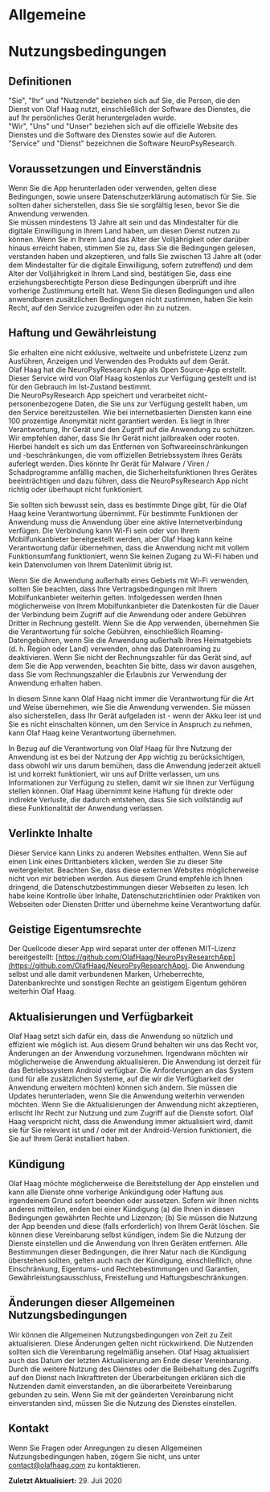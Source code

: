 # Allgemeine
# Nutzungsbedingungen
## Definitionen
"Sie", "Ihr" und "Nutzende" beziehen sich auf Sie, die Person, die den Dienst von Olaf Haag nutzt, einschließlich der Software des Dienstes, die auf Ihr persönliches Gerät heruntergeladen wurde.  
"Wir", "Uns" und "Unser" beziehen sich auf die offizielle Website des Dienstes und die Software des Dienstes sowie auf die Autoren.  
"Service" und "Dienst" bezeichnen die Software NeuroPsyResearch.

## Voraussetzungen und Einverständnis
Wenn Sie die App herunterladen oder verwenden, gelten diese Bedingungen, sowie unsere Datenschutzerklärung automatisch für Sie. Sie sollten daher sicherstellen, dass Sie sie sorgfältig lesen, bevor Sie die Anwendung verwenden.  
Sie müssen mindestens 13 Jahre alt sein und das Mindestalter für die digitale Einwilligung in Ihrem Land haben, um diesen Dienst nutzen zu können. Wenn Sie in Ihrem Land das Alter der Volljährigkeit oder darüber hinaus erreicht haben, stimmen Sie zu, dass Sie die Bedingungen gelesen, verstanden haben und akzeptieren, und falls Sie zwischen 13 Jahre alt (oder dem Mindestalter für die digitale Einwilligung, sofern zutreffend) und dem Alter der Volljährigkeit in Ihrem Land sind, bestätigen Sie, dass eine erziehungsberechtigte Person diese Bedingungen überprüft und ihre vorherige Zustimmung erteilt hat. Wenn Sie diesen Bedingungen und allen anwendbaren zusätzlichen Bedingungen nicht zustimmen, haben Sie kein Recht, auf den Service zuzugreifen oder ihn zu nutzen.

## Haftung und Gewährleistung
Sie erhalten eine nicht exklusive, weltweite und unbefristete Lizenz zum Ausführen, Anzeigen und Verwenden des Produkts auf dem Gerät.  
Olaf Haag hat die NeuroPsyResearch App als Open Source-App erstellt. Dieser Service wird von Olaf Haag kostenlos zur Verfügung gestellt und ist für den Gebrauch im Ist-Zustand bestimmt.  
Die NeuroPsyResearch App speichert und verarbeitet nicht-personenbezogene Daten, die Sie uns zur Verfügung gestellt haben, um den Service bereitzustellen. Wie bei internetbasierten Diensten kann eine 100 prozentige Anonymität nicht garantiert werden. Es liegt in Ihrer Verantwortung, Ihr Gerät und den Zugriff auf die Anwendung zu schützen. Wir empfehlen daher, dass Sie Ihr Gerät nicht jailbreaken oder rooten. Hierbei handelt es sich um das Entfernen von Softwareeinschränkungen und -beschränkungen, die vom offiziellen Betriebssystem Ihres Geräts auferlegt werden. Dies könnte Ihr Gerät für Malware / Viren / Schadprogramme anfällig machen, die Sicherheitsfunktionen Ihres Gerätes beeinträchtigen und dazu führen, dass die NeuroPsyResearch App nicht richtig oder überhaupt nicht funktioniert.

Sie sollten sich bewusst sein, dass es bestimmte Dinge gibt, für die Olaf Haag keine Verantwortung übernimmt. Für bestimmte Funktionen der Anwendung muss die Anwendung über eine aktive Internetverbindung verfügen. Die Verbindung kann Wi-Fi sein oder von Ihrem Mobilfunkanbieter bereitgestellt werden, aber Olaf Haag kann keine Verantwortung dafür übernehmen, dass die Anwendung nicht mit vollem Funktionsumfang funktioniert, wenn Sie keinen Zugang zu Wi-Fi haben und kein Datenvolumen von Ihrem Datenlimit übrig ist.

Wenn Sie die Anwendung außerhalb eines Gebiets mit Wi-Fi verwenden, sollten Sie beachten, dass Ihre Vertragsbedingungen mit Ihrem Mobilfunkanbieter weiterhin gelten. Infolgedessen werden Ihnen möglicherweise von Ihrem Mobilfunkanbieter die Datenkosten für die Dauer der Verbindung beim Zugriff auf die Anwendung oder andere Gebühren Dritter in Rechnung gestellt. Wenn Sie die App verwenden, übernehmen Sie die Verantwortung für solche Gebühren, einschließlich Roaming-Datengebühren, wenn Sie die Anwendung außerhalb Ihres Heimatgebiets (d. h. Region oder Land) verwenden, ohne das Datenroaming zu deaktivieren. Wenn Sie nicht der Rechnungszahler für das Gerät sind, auf dem Sie die App verwenden, beachten Sie bitte, dass wir davon ausgehen, dass Sie vom Rechnungszahler die Erlaubnis zur Verwendung der Anwendung erhalten haben.

In diesem Sinne kann Olaf Haag nicht immer die Verantwortung für die Art und Weise übernehmen, wie Sie die Anwendung verwenden. Sie müssen also sicherstellen, dass Ihr Gerät aufgeladen ist - wenn der Akku leer ist und Sie es nicht einschalten können, um den Service in Anspruch zu nehmen, kann Olaf Haag keine Verantwortung übernehmen.

In Bezug auf die Verantwortung von Olaf Haag für Ihre Nutzung der Anwendung ist es bei der Nutzung der App wichtig zu berücksichtigen, dass obwohl wir uns darum bemühen, dass die Anwendung jederzeit aktuell ist und korrekt funktioniert, wir uns auf Dritte verlassen, um uns Informationen zur Verfügung zu stellen, damit wir sie Ihnen zur Verfügung stellen können. Olaf Haag übernimmt keine Haftung für direkte oder indirekte Verluste, die dadurch entstehen, dass Sie sich vollständig auf diese Funktionalität der Anwendung verlassen.

## Verlinkte Inhalte
Dieser Service kann Links zu anderen Websites enthalten. Wenn Sie auf einen Link eines Drittanbieters klicken, werden Sie zu dieser Site weitergeleitet. Beachten Sie, dass diese externen Websites möglicherweise nicht von mir betrieben werden. Aus diesem Grund empfehle ich Ihnen dringend, die Datenschutzbestimmungen dieser Webseiten zu lesen. Ich habe keine Kontrolle über Inhalte, Datenschutzrichtlinien oder Praktiken von Webseiten oder Diensten Dritter und übernehme keine Verantwortung dafür.

## Geistige Eigentumsrechte
Der Quellcode dieser App wird separat unter der offenen MIT-Lizenz bereitgestellt: 
[https://github.com/OlafHaag/NeuroPsyResearchApp](https://github.com/OlafHaag/NeuroPsyResearchApp).
Die Anwendung selbst und alle damit verbundenen Marken, Urheberrechte, Datenbankrechte und sonstigen Rechte an geistigem Eigentum gehören weiterhin Olaf Haag.

## Aktualisierungen und Verfügbarkeit
Olaf Haag setzt sich dafür ein, dass die Anwendung so nützlich und effizient wie möglich ist. Aus diesem Grund behalten wir uns das Recht vor, Änderungen an der Anwendung vorzunehmen.
Irgendwann möchten wir möglicherweise die Anwendung aktualisieren. Die Anwendung ist derzeit für das Betriebssystem Android verfügbar. Die Anforderungen an das System (und für alle zusätzlichen Systeme, auf die wir die Verfügbarkeit der Anwendung erweitern möchten) können sich ändern. Sie müssen die Updates herunterladen, wenn Sie die Anwendung weiterhin verwenden möchten. Wenn Sie die Aktualisierungen der Anwendung nicht akzeptieren, erlischt Ihr Recht zur Nutzung und zum Zugriff auf die Dienste sofort. Olaf Haag verspricht nicht, dass die Anwendung immer aktualisiert wird, damit sie für Sie relevant ist und / oder mit der Android-Version funktioniert, die Sie auf Ihrem Gerät installiert haben.

## Kündigung
Olaf Haag möchte möglicherweise die Bereitstellung der App einstellen und kann alle Dienste ohne vorherige Ankündigung oder Haftung aus irgendeinem Grund sofort beenden oder aussetzen. Sofern wir Ihnen nichts anderes mitteilen, enden bei einer Kündigung (a) die Ihnen in diesen Bedingungen gewährten Rechte und Lizenzen; (b) Sie müssen die Nutzung der App beenden und diese (falls erforderlich) von Ihrem Gerät löschen. Sie können diese Vereinbarung selbst kündigen, indem Sie die Nutzung der Dienste einstellen und die Anwendung von Ihren Geräten entfernen. Alle Bestimmungen dieser Bedingungen, die ihrer Natur nach die Kündigung überstehen sollten, gelten auch nach der Kündigung, einschließlich, ohne Einschränkung, Eigentums- und Rechtebestimmungen und Garantien, Gewährleistungsausschluss, Freistellung und Haftungsbeschränkungen.

## Änderungen dieser Allgemeinen Nutzungsbedingungen
Wir können die Allgemeinen Nutzungsbedingungen von Zeit zu Zeit aktualisieren. Diese Änderungen gelten nicht rückwirkend. Die Nutzenden sollten sich die Vereinbarung regelmäßig ansehen. Olaf Haag aktualisiert auch das Datum der letzten Aktualisierung am Ende dieser Vereinbarung. Durch die weitere Nutzung des Dienstes oder die Beibehaltung des Zugriffs auf den Dienst nach Inkrafttreten der Überarbeitungen erklären sich die Nutzenden damit einverstanden, an die überarbeitete Vereinbarung gebunden zu sein. Wenn Sie mit der geänderten Vereinbarung nicht einverstanden sind, müssen Sie die Nutzung des Dienstes einstellen.

## Kontakt
Wenn Sie Fragen oder Anregungen zu diesen Allgemeinen Nutzungsbedingungen haben, zögern Sie nicht, uns unter [contact@olafhaag.com](mailto:contact@olafhaag.com) zu kontaktieren.

**Zuletzt Aktualisiert:** 29. Juli 2020
